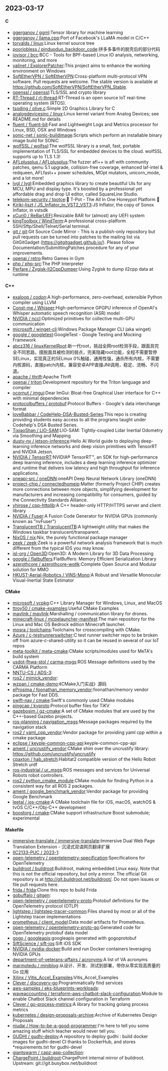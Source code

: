 ## 2023-03-17

#### C
* [ggerganov / ggml](https://github.com/ggerganov/ggml):Tensor library for machine learning
* [ggerganov / llama.cpp](https://github.com/ggerganov/llama.cpp):Port of Facebook's LLaMA model in C/C++
* [torvalds / linux](https://github.com/torvalds/linux):Linux kernel source tree
* [poorjobless / pinduoduo_backdoor_code](https://github.com/poorjobless/pinduoduo_backdoor_code):拼多多事件的脱壳后的部分代码
* [iovisor / bcc](https://github.com/iovisor/bcc):BCC - Tools for BPF-based Linux IO analysis, networking, monitoring, and more
* [valinet / ExplorerPatcher](https://github.com/valinet/ExplorerPatcher):This project aims to enhance the working environment on Windows
* [SoftEtherVPN / SoftEtherVPN](https://github.com/SoftEtherVPN/SoftEtherVPN):Cross-platform multi-protocol VPN software. Pull requests are welcome. The stable version is available at https://github.com/SoftEtherVPN/SoftEtherVPN_Stable.
* [openssl / openssl](https://github.com/openssl/openssl):TLS/SSL and crypto library
* [RT-Thread / rt-thread](https://github.com/RT-Thread/rt-thread):RT-Thread is an open source IoT real-time operating system (RTOS).
* [tsoding / olive.c](https://github.com/tsoding/olive.c):Simple 2D Graphics Library for C
* [analogdevicesinc / linux](https://github.com/analogdevicesinc/linux):Linux kernel variant from Analog Devices; see README.md for details
* [fluent / fluent-bit](https://github.com/fluent/fluent-bit):Fast and Lightweight Logs and Metrics processor for Linux, BSD, OSX and Windows
* [sonic-net / sonic-buildimage](https://github.com/sonic-net/sonic-buildimage):Scripts which perform an installable binary image build for SONiC
* [wolfSSL / wolfssl](https://github.com/wolfSSL/wolfssl):The wolfSSL library is a small, fast, portable implementation of TLS/SSL for embedded devices to the cloud. wolfSSL supports up to TLS 1.3!
* [AFLplusplus / AFLplusplus](https://github.com/AFLplusplus/AFLplusplus):The fuzzer afl++ is afl with community patches, qemu 5.1 upgrade, collision-free coverage, enhanced laf-intel & redqueen, AFLfast++ power schedules, MOpt mutators, unicorn_mode, and a lot more!
* [lvgl / lvgl](https://github.com/lvgl/lvgl):Embedded graphics library to create beautiful UIs for any MCU, MPU and display type. It's boosted by a professional yet affordable drag and drop UI editor, called SquareLine Studio.
* [telekom-security / tpotce](https://github.com/telekom-security/tpotce):🍯
T-Pot - The All In One Honeypot Platform
🐝
* [Kiriki-liszt / JS_Inflator_to_VST2_VST3](https://github.com/Kiriki-liszt/JS_Inflator_to_VST2_VST3):JS Inflator, the copy of Sonox Inflator, in vstsdk
* [xCuri0 / ReBarUEFI](https://github.com/xCuri0/ReBarUEFI):Resizable BAR for (almost) any UEFI system
* [kingToolbox / WindTerm](https://github.com/kingToolbox/WindTerm):A professional cross-platform SSH/Sftp/Shell/Telnet/Serial terminal.
* [git / git](https://github.com/git/git):Git Source Code Mirror - This is a publish-only repository but pull requests can be turned into patches to the mailing list via GitGitGadget (https://gitgitgadget.github.io/). Please follow Documentation/SubmittingPatches procedure for any of your improvements.
* [openai / retro](https://github.com/openai/retro):Retro Games in Gym
* [php / php-src](https://github.com/php/php-src):The PHP Interpreter
* [Perfare / Zygisk-Il2CppDumper](https://github.com/Perfare/Zygisk-Il2CppDumper):Using Zygisk to dump il2cpp data at runtime

#### C++
* [exaloop / codon](https://github.com/exaloop/codon):A high-performance, zero-overhead, extensible Python compiler using LLVM
* [Const-me / Whisper](https://github.com/Const-me/Whisper):High-performance GPGPU inference of OpenAI's Whisper automatic speech recognition (ASR) model
* [NVIDIA / nccl](https://github.com/NVIDIA/nccl):Optimized primitives for collective multi-GPU communication
* [microsoft / winget-cli](https://github.com/microsoft/winget-cli):Windows Package Manager CLI (aka winget)
* [google / googletest](https://github.com/google/googletest):GoogleTest - Google Testing and Mocking Framework
* [abcz316 / linuxKernelRoot](https://github.com/abcz316/linuxKernelRoot):新一代root，挑战全网root检测手段，跟面具完全不同思路，摆脱面具被检测的弱点，完美隐藏root功能，全程不需要暂停SELinux，实现真正的SELinux 0%触碰，通用性强，通杀所有内核，不需要内核源码，直接patch内核，兼容安卓APP直接JNI调用，稳定、流畅、不闪退。
* [apache / thrift](https://github.com/apache/thrift):Apache Thrift
* [openai / triton](https://github.com/openai/triton):Development repository for the Triton language and compiler
* [ocornut / imgui](https://github.com/ocornut/imgui):Dear ImGui: Bloat-free Graphical User interface for C++ with minimal dependencies
* [protocolbuffers / protobuf](https://github.com/protocolbuffers/protobuf):Protocol Buffers - Google's data interchange format
* [loveBabbar / CodeHelp-DSA-Busted-Series](https://github.com/loveBabbar/CodeHelp-DSA-Busted-Series):This repo is creating providing students easy access to all the programs taught under Codehelp's DSA Busted Series.
* [TixiaoShan / LIO-SAM](https://github.com/TixiaoShan/LIO-SAM):LIO-SAM: Tightly-coupled Lidar Inertial Odometry via Smoothing and Mapping
* [dusty-nv / jetson-inference](https://github.com/dusty-nv/jetson-inference):Hello AI World guide to deploying deep-learning inference networks and deep vision primitives with TensorRT and NVIDIA Jetson.
* [NVIDIA / TensorRT](https://github.com/NVIDIA/TensorRT):NVIDIA® TensorRT™, an SDK for high-performance deep learning inference, includes a deep learning inference optimizer and runtime that delivers low latency and high throughput for inference applications.
* [oneapi-src / oneDNN](https://github.com/oneapi-src/oneDNN):oneAPI Deep Neural Network Library (oneDNN)
* [project-chip / connectedhomeip](https://github.com/project-chip/connectedhomeip):Matter (formerly Project CHIP) creates more connections between more objects, simplifying development for manufacturers and increasing compatibility for consumers, guided by the Connectivity Standards Alliance.
* [yhirose / cpp-httplib](https://github.com/yhirose/cpp-httplib):A C++ header-only HTTP/HTTPS server and client library
* [NVIDIA / Fuser](https://github.com/NVIDIA/Fuser):A Fusion Code Generator for NVIDIA GPUs (commonly known as "nvFuser")
* [TranslucentTB / TranslucentTB](https://github.com/TranslucentTB/TranslucentTB):A lightweight utility that makes the Windows taskbar translucent/transparent.
* [NixOS / nix](https://github.com/NixOS/nix):Nix, the purely functional package manager
* [zeek / zeek](https://github.com/zeek/zeek):Zeek is a powerful network analysis framework that is much different from the typical IDS you may know.
* [isl-org / Open3D](https://github.com/isl-org/Open3D):Open3D: A Modern Library for 3D Data Processing
* [google / flatbuffers](https://github.com/google/flatbuffers):FlatBuffers: Memory Efficient Serialization Library
* [azerothcore / azerothcore-wotlk](https://github.com/azerothcore/azerothcore-wotlk):Complete Open Source and Modular solution for MMO
* [HKUST-Aerial-Robotics / VINS-Mono](https://github.com/HKUST-Aerial-Robotics/VINS-Mono):A Robust and Versatile Monocular Visual-Inertial State Estimator

#### CMake
* [microsoft / vcpkg](https://github.com/microsoft/vcpkg):C++ Library Manager for Windows, Linux, and MacOS
* [ttroy50 / cmake-examples](https://github.com/ttroy50/cmake-examples):Useful CMake Examples
* [mavlink / mavlink](https://github.com/mavlink/mavlink):Marshalling / communication library for drones.
* [minecraft-linux / mcpelauncher-manifest](https://github.com/minecraft-linux/mcpelauncher-manifest):The main repository for the Linux and Mac OS Bedrock edition Minecraft launcher.
* [mosra / toolchains](https://github.com/mosra/toolchains):Toolchains for crosscompiling with CMake.
* [Azure / c-testrunnerswitcher](https://github.com/Azure/c-testrunnerswitcher):C test runner switcher repo to be broken off from azure-c-shared-utility so it can be reused in several of our IoT repos
* [meta-toolkit / meta-cmake](https://github.com/meta-toolkit/meta-cmake):CMake scripts/modules used for MeTA's build system
* [usdot-fhwa-stol / carma-msgs](https://github.com/usdot-fhwa-stol/carma-msgs):ROS Message definitions used by the CARMA Platform
* [NNTU-CS / ADS-3](https://github.com/NNTU-CS/ADS-3):
* [ros2 / mimick_vendor](https://github.com/ros2/mimick_vendor):
* [wzpan / cmake-demo](https://github.com/wzpan/cmake-demo):《CMake入门实战》源码
* [eProsima / foonathan_memory_vendor](https://github.com/eProsima/foonathan_memory_vendor):foonathan/memory vendor package for Fast DDS.
* [swift-nav / cmake](https://github.com/swift-nav/cmake):Swift's commonly used CMake modules
* [pingcap / kvproto](https://github.com/pingcap/kvproto):Protocol buffer files for TiKV
* [gazebosim / gz-cmake](https://github.com/gazebosim/gz-cmake):A set of CMake modules that are used by the C++-based Gazebo projects.
* [ros-planning / navigation_msgs](https://github.com/ros-planning/navigation_msgs):Message packages required by the navigation stack
* [ros2 / yaml_cpp_vendor](https://github.com/ros2/yaml_cpp_vendor):Vendor package for providing yaml cpp within a cmake package
* [eclipse / keyple-common-cpp-api](https://github.com/eclipse/keyple-common-cpp-api):keyple-common-cpp-api
* [ament / uncrustify_vendor](https://github.com/ament/uncrustify_vendor):CMake shim over the uncrustify library: https://github.com/uncrustify/uncrustify
* [cpaxton / hab_stretch](https://github.com/cpaxton/hab_stretch):Habitat2 compatible version of the Hello Robot Stretch urdf
* [ros-industrial / ur_msgs](https://github.com/ros-industrial/ur_msgs):ROS messages and services for Universal Robots robot controllers.
* [ros2 / python_cmake_module](https://github.com/ros2/python_cmake_module):CMake module for finding Python in a consistent way for all ROS 2 packages.
* [ament / google_benchmark_vendor](https://github.com/ament/google_benchmark_vendor):Vendor package for providing Google Benchmark
* [leetal / ios-cmake](https://github.com/leetal/ios-cmake):A CMake toolchain file for iOS, macOS, watchOS & tvOS C/C++/Obj-C++ development
* [boostorg / cmake](https://github.com/boostorg/cmake):CMake support infrastructure Boost submodule; experimental

#### Makefile
* [immersive-translate / immersive-translate](https://github.com/immersive-translate/immersive-translate):Immersive Dual Web Page Translation Extension - 沉浸式双语网页翻译扩展
* [IIC2133-PUC / 2023-1](https://github.com/IIC2133-PUC/2023-1):
* [open-telemetry / opentelemetry-specification](https://github.com/open-telemetry/opentelemetry-specification):Specifications for OpenTelemetry
* [buildroot / buildroot](https://github.com/buildroot/buildroot):Buildroot, making embedded Linux easy. Note that this is not the official repository, but only a mirror. The official Git repository is at http://git.buildroot.net/buildroot/. Do not open issues or file pull requests here.
* [frida / frida](https://github.com/frida/frida):Clone this repo to build Frida
* [gobuffalo / gitgen](https://github.com/gobuffalo/gitgen):
* [open-telemetry / opentelemetry-proto](https://github.com/open-telemetry/opentelemetry-proto):Protobuf definitions for the OpenTelemetry protocol (OTLP)
* [lightstep / lightstep-tracer-common](https://github.com/lightstep/lightstep-tracer-common):Files shared by most or all of the Lightstep tracer implementations
* [prometheus / client_model](https://github.com/prometheus/client_model):Data model artifacts for Prometheus.
* [open-telemetry / opentelemetry-proto-go](https://github.com/open-telemetry/opentelemetry-proto-go):Generated code for OpenTelemetry protobuf data model
* [gogo / googleapis](https://github.com/gogo/googleapis):googleapis generated with gogoprotobuf
* [SiftScience / sift-ios](https://github.com/SiftScience/sift-ios):Sift iOS SDK
* [NVIDIA / nvidia-docker](https://github.com/NVIDIA/nvidia-docker):Build and run Docker containers leveraging NVIDIA GPUs
* [department-of-veterans-affairs / acronyms](https://github.com/department-of-veterans-affairs/acronyms):A list of VA acronyms
* [marmotedu / miniblog](https://github.com/marmotedu/miniblog):从设计、开发、测试到部署，带你从零实现高质量的 Go 应用
* [Xilinx / Vitis_Accel_Examples](https://github.com/Xilinx/Vitis_Accel_Examples):Vitis_Accel_Examples
* [Clever / discovery-go](https://github.com/Clever/discovery-go):Programmatically find services
* [aws-samples / eks-blueprints-workloads](https://github.com/aws-samples/eks-blueprints-workloads):
* [waveaccounting / terraform-aws-chatbot-slack-configuration](https://github.com/waveaccounting/terraform-aws-chatbot-slack-configuration):Module to enable Chatbot Slack channel configuration in Terraform
* [Clever / go-process-metrics](https://github.com/Clever/go-process-metrics):A library for tracking golang process metrics
* [kubernetes / design-proposals-archive](https://github.com/kubernetes/design-proposals-archive):Archive of Kubernetes Design Proposals
* [niudai / How-to-be-a-good-programmer](https://github.com/niudai/How-to-be-a-good-programmer):I'm here to tell you some amazing stuff which teacher would never tell you.
* [GUDHI / gudhi-deploy](https://github.com/GUDHI/gudhi-deploy):A repository to deploy gudhi : build docker images for gudhi-devel CI thanks to DockerHub, and stores *requirements.txt for gudhi-devel
* [giantswarm / capz-app-collection](https://github.com/giantswarm/capz-app-collection):
* [ChargePoint / buildroot](https://github.com/ChargePoint/buildroot):ChargePoint internal mirror of buildroot. Upstream: git://git.busybox.net/buildroot
